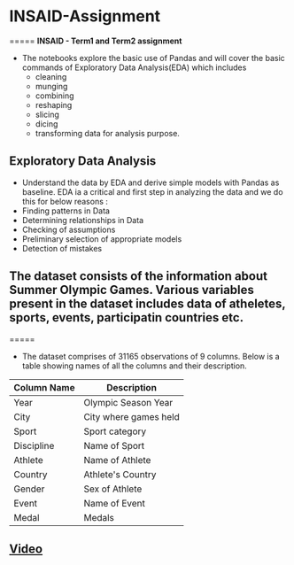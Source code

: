 # INSAID-Assignment
=====
**INSAID - Term1 and Term2 assignment**

- The notebooks explore the basic use of Pandas and will cover the basic commands of Exploratory Data Analysis(EDA) which includes 
    - cleaning
    - munging
    - combining
    - reshaping
    - slicing
    - dicing
    - transforming data for analysis purpose.

## Exploratory Data Analysis 
- Understand the data by EDA and derive simple models with Pandas as baseline. EDA ia a critical and first step in analyzing the data and we do this for below reasons :
- Finding patterns in Data
- Determining relationships in Data
- Checking of assumptions
- Preliminary selection of appropriate models
- Detection of mistakes

##  The dataset consists of the information about Summer Olympic Games. Various variables present in the dataset includes data of atheletes, sports, events, participatin countries etc.
=====
- The dataset comprises of 31165 observations of 9 columns. Below is a table showing names of all the columns and their description.

| Column Name | Description           |
| ------------|-----------------------|
| Year	      | Olympic Season Year   |
| City	      | City where games held |
| Sport	      | Sport category        |
| Discipline	| Name of Sport         |
| Athlete	    | Name of Athlete       |
| Country	    | Athlete's Country     |
| Gender	    | Sex of Athlete        |
| Event	      | Name of Event         |
| Medal	      | Medals                |


## [Video](https://drive.google.com/file/d/1cTgwyNEeUEFwwIt5CCysYgp2ftHnRjOM/view?usp=sharing)